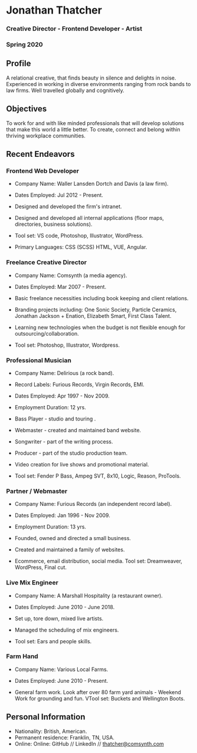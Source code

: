 # Jonathan Thatcher 
### Creative Director - Frontend Developer - Artist
### Spring 2020
## Profile
A relational creative, that finds beauty in silence and delights in noise. Experienced in working in diverse environments ranging from rock bands to law firms. Well travelled globally and cognitively.
## Objectives
To work for and with like minded professionals that will develop solutions that make this world a little better. To create, connect and belong within thriving workplace communities.
## Recent Endeavors
### Frontend Web Developer
- Company Name: Waller Lansden Dortch and Davis (a law firm).
- Dates Employed: Jul 2012 -  Present.

- Designed and developed the firm's intranet. 
- Designed and developed all internal applications (floor maps, directories, business solutions).
- Tool set: VS code, Photoshop, Illustrator, WordPress. 
- Primary Languages: CSS (SCSS) HTML, VUE, Angular.
### Freelance Creative Director
- Company Name: Comsynth (a media agency).
- Dates Employed: Mar 2007 - Present.

- Basic freelance necessities including book keeping and client relations. 
- Branding projects including: One Sonic Society, Particle Ceramics, Jonathan Jackson + Enation, Elizabeth Smart, First Class Talent.
- Learning new technologies when the budget is not flexible enough for outsourcing/collaboration.
- Tool set: Photoshop, Illustrator, Wordpress.
### Professional Musician
- Company Name: Delirious (a rock band).
- Record Labels: Furious Records, Virgin Records, EMI.
- Dates Employed: Apr 1997 - Nov 2009. 
- Employment Duration: 12 yrs.

- Bass Player - studio and touring .
- Webmaster - created and maintained band website.
- Songwriter - part of the writing process.
- Producer -  part of the studio production team.
- Video creation for live shows and promotional material.
- Tool set: Fender P Bass, Ampeg SVT, 8x10, Logic, Reason, ProTools.
### Partner / Webmaster
- Company Name: Furious Records (an independent record label).
- Dates Employed: Jan 1996 - Nov 2009.
- Employment Duration: 13 yrs.

- Founded, owned and directed a small business.
- Created and maintained a family of websites. 
- Ecommerce, email distribution, social media.
Tool set: Dreamweaver, WordPress, Final cut.
### Live Mix Engineer
- Company Name: A Marshall Hospitality (a restaurant owner).
- Dates Employed: June 2010 - June 2018.


- Set up, tore down, mixed live artists.
- Managed the scheduling of mix engineers.
- Tool set: Ears and people skills.
### Farm Hand
- Company Name: Various Local Farms.
- Dates Employed: June 2010 - Present.

- General farm work. Look after over 80 farm yard animals -  Weekend Work for grounding and fun.
VTool set: Buckets and Wellington Boots.
## Personal Information

- Nationality: British, American.
- Permanent residence: Franklin, TN, USA.
- Online: Online: GitHub // LinkedIn // thatcher@comsynth.com

